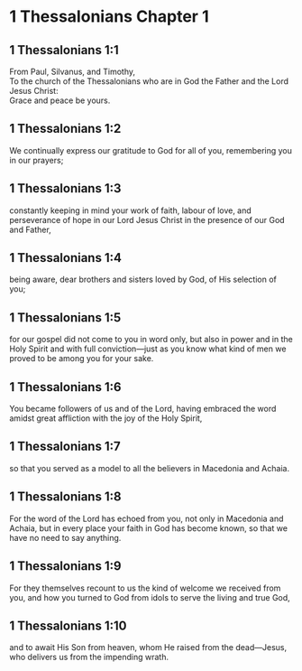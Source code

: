 # 1 Thessalonians Chapter 1

## 1 Thessalonians 1:1

From Paul, Silvanus, and Timothy,  
To the church of the Thessalonians who are in God the Father and the Lord Jesus Christ:  
Grace and peace be yours.

## 1 Thessalonians 1:2

We continually express our gratitude to God for all of you, remembering you in our prayers;

## 1 Thessalonians 1:3

constantly keeping in mind your work of faith, labour of love, and perseverance of hope in our Lord Jesus Christ in the presence of our God and Father,

## 1 Thessalonians 1:4

being aware, dear brothers and sisters loved by God, of His selection of you;

## 1 Thessalonians 1:5

for our gospel did not come to you in word only, but also in power and in the Holy Spirit and with full conviction—just as you know what kind of men we proved to be among you for your sake.

## 1 Thessalonians 1:6

You became followers of us and of the Lord, having embraced the word amidst great affliction with the joy of the Holy Spirit,

## 1 Thessalonians 1:7

so that you served as a model to all the believers in Macedonia and Achaia.

## 1 Thessalonians 1:8

For the word of the Lord has echoed from you, not only in Macedonia and Achaia, but in every place your faith in God has become known, so that we have no need to say anything.

## 1 Thessalonians 1:9

For they themselves recount to us the kind of welcome we received from you, and how you turned to God from idols to serve the living and true God,

## 1 Thessalonians 1:10

and to await His Son from heaven, whom He raised from the dead—Jesus, who delivers us from the impending wrath.
